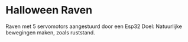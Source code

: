 # Halloween Raven
Raven met 5 servomotors aangestuurd door een Esp32
Doel: Natuurlijke bewegingen maken, zoals ruststand.
